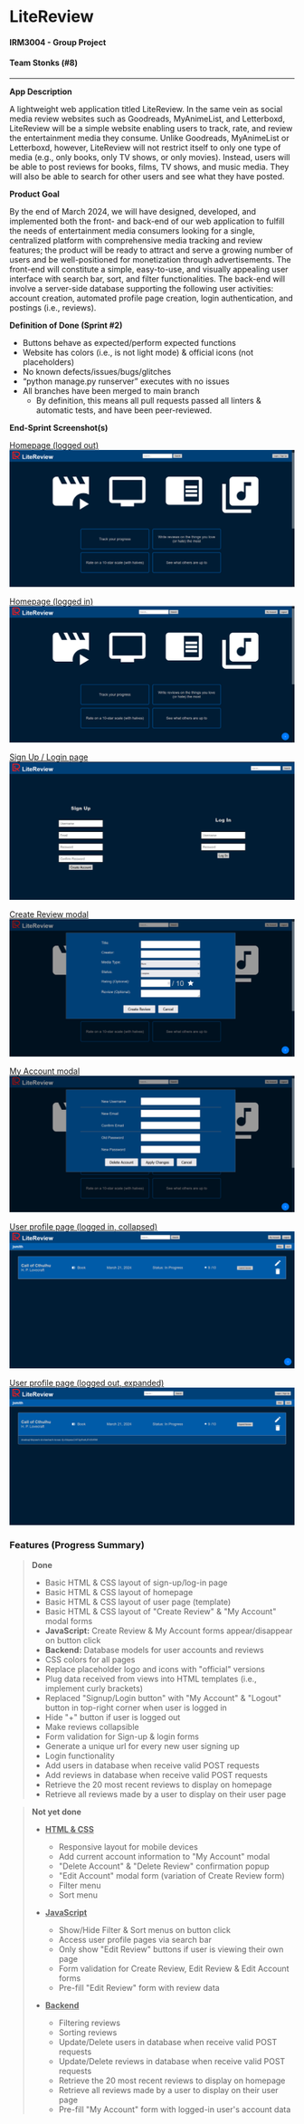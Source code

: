 # LiteReview
#### IRM3004 - Group Project
#### Team Stonks (#8)

---
**App Description**

A lightweight web application titled LiteReview. In the same vein as social media review websites such as Goodreads, MyAnimeList, and Letterboxd, LiteReview will be a simple website enabling users to track, rate, and review the entertainment media they consume. Unlike Goodreads, MyAnimeList or Letterboxd, however, LiteReview will not restrict itself to only one type of media (e.g., only books, only TV shows, or only movies). Instead, users will be able to post reviews for books, films, TV shows, and music media. They will also be able to search for other users and see what they have posted.

**Product Goal**

By the end of March 2024, we will have designed, developed, and implemented both the front- and back-end of our web application to fulfill the needs of entertainment media consumers looking for a single, centralized platform with comprehensive media tracking and review features; the product will be ready to attract and serve a growing number of users and be well-positioned for monetization through advertisements. The front-end will constitute a simple, easy-to-use, and visually appealing user interface with search bar, sort, and filter functionalities. The back-end will involve a server-side database supporting the following user activities: account creation, automated profile page creation, login authentication, and postings (i.e., reviews).

**Definition of Done (Sprint #2)**
- Buttons behave as expected/perform expected functions
- Website has colors (i.e., is not light mode) & official icons (not placeholders)
- No known defects/issues/bugs/glitches
- “python manage.py runserver” executes with no issues
- All branches have been merged to main branch
  - By definition, this means all pull requests passed all linters & automatic tests, and have been peer-reviewed.

**End-Sprint Screenshot(s)**

<ins>Homepage (logged out)</ins>
![homepage-logged-out.png](screenshots%2Fhomepage-logged-out.png)

<ins>Homepage (logged in)</ins>
![homepage-logged-in.png](screenshots%2Fhomepage-logged-in.png)

<ins>Sign Up / Login page</ins>
![signup-login-page.png](screenshots%2Fsignup-login-page.png)

<ins>Create Review modal</ins>
![create-review-modal.png](screenshots%2Fcreate-review-modal.png)

<ins>My Account modal</ins>
![my-account-modal.png](screenshots%2Fmy-account-modal.png)

<ins>User profile page (logged in, collapsed)</ins>
![userpage-logged-in-collapsed.png](screenshots%2Fuserpage-logged-in-collapsed.png)

<ins>User profile page (logged out, expanded)</ins>
![userpage-logged-out-expanded.png](screenshots%2Fuserpage-logged-out-expanded.png)

### Features (Progress Summary)
> **Done**
> - Basic HTML & CSS layout of sign-up/log-in page
> - Basic HTML & CSS layout of homepage
> - Basic HTML & CSS layout of user page (template)
> - Basic HTML & CSS layout of "Create Review" & "My Account" modal forms
> - **JavaScript:** Create Review & My Account forms appear/disappear on button click
> - **Backend:** Database models for user accounts and reviews
> - CSS colors for all pages
> - Replace placeholder logo and icons with "official" versions 
> - Plug data received from views into HTML templates (i.e., implement curly brackets)
> - Replaced "Signup/Login button" with "My Account" & "Logout" button in top-right corner when user is logged in
> - Hide "+" button if user is logged out
> - Make reviews collapsible
> - Form validation for Sign-up & login forms
> - Generate a unique url for every new user signing up 
> - Login functionality 
> - Add users in database when receive valid POST requests 
> - Add reviews in database when receive valid POST requests 
> - Retrieve the 20 most recent reviews to display on homepage 
> - Retrieve all reviews made by a user to display on their user page

> **Not yet done**
> - <u>**HTML & CSS**</u>
>   - Responsive layout for mobile devices
>   - Add current account information to "My Account" modal
>   - "Delete Account" & "Delete Review" confirmation popup
>   - "Edit Account" modal form (variation of Create Review form)
>   - Filter menu
>   - Sort menu
> - <u>**JavaScript**</u>
>   - Show/Hide Filter & Sort menus on button click
>   - Access user profile pages via search bar
>   - Only show "Edit Review" buttons if user is viewing their own page
>   - Form validation for Create Review, Edit Review & Edit Account forms
>   - Pre-fill "Edit Review" form with review data
>   
> - <u>**Backend**</u>
>   - Filtering reviews
>   - Sorting reviews
>   - Update/Delete users in database when receive valid POST requests
>   - Update/Delete reviews in database when receive valid POST requests
>   - Retrieve the 20 most recent reviews to display on homepage
>   - Retrieve all reviews made by a user to display on their user page
>   - Pre-fill "My Account" form with logged-in user's account data